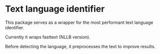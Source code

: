 # Text language identifier

This package serves as a wrapper for the most performant text language identifier.

Currently it wraps fasttext (NLLB version).

Before detecting the language, it preprocesses the text to improve results.
